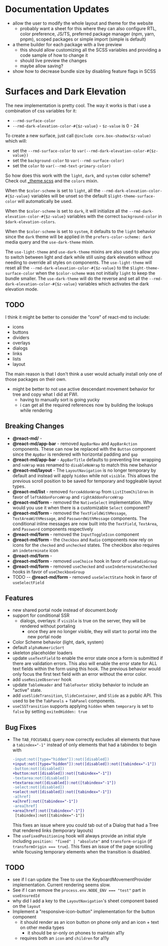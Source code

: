 # Documentation Updates

- allow the user to modify the whole layout and theme for the website
  - probably want a sheet for this where they can also configure RTL, color preference, JS/TS, preferred package manager (npm, yarn, pnpm), scoped packages or simple import (simple is default)
- a theme builder for each package with a live preview
  - this should allow customizing all the SCSS variables and providing a code sample of how to change it
  - should live preview the changes
  - maybe allow saving?
- show how to decrease bundle size by disabling feature flags in SCSS

# Surfaces and Dark Elevation

The new implementation is pretty cool. The way it works is that i use a combination of css variables for it:

- `--rmd-surface-color`
- `--rmd-dark-elevation-color-#{$z-value}` - `$z-value` is 0 - 24

To create a new surface, just call `@include core.box-shadow($z-value)` which will:

- set the `--rmd-surface-color` to `var(--rmd-dark-elevation-color-#{$z-value})`
- set the `background-color` to `var(--rmd-surface-color)`
- set the `color` to `var(--rmd-text-primary-color)`

So how does this work with the `light`, `dark`, and `system` color scheme? Check out
[\_theme.scss](./packages/core/src/theme/_theme.scss) and the `colors` mixin.

When the `$color-scheme` is set to `light`, all the `--rmd-dark-elevation-color-#{$z-value}` variables
will be unset so the default `$light-theme-surface-color` will automatically be used.

When the `$color-scheme` is set to `dark`, it will initialize all the `--rmd-dark-elevation-color-#{$z-value}` variables
with the correct `background-color` in `$dark-elevation-colors`.

When the `$color-scheme` is set to `system`, it defaults to the `light` behavior since the `dark` theme
will be applied in the `prefers-color-scheme: dark` media query and the `use-dark-theme` mixin.

The `use-light-theme` and `use-dark-theme` mixins are also used to allow you to switch between
light and dark while still using dark elevation without needing to override all styles on components.
The `use-light-theme` will reset all the `--rmd-dark-elevation-color-#{$z-value}` to the `$light-theme-surface-color`
when the `$color-scheme` was not initially `light` to keep the bundle smaller. The `use-dark-theme`
will do the reverse and set all the `--rmd-dark-elevation-color-#{$z-value}` variables which activates
the dark elevation mode.

## TODO

I think it might be better to consider the "core" of react-md to include:

- icons
- buttons
- dividers
- overlays
- dialogs
- links
- lists
- layout

The main reason is that I don't think a user would actually install only one of those packages on their own.

<!-- - combine `@react-md/app-bar`, `@react-md/link`, `@react-md/layout` into `@react-md/navigation` -->
<!--   - or some other name -->
<!--   - these components heavily rely on each other and don't seem useful as standalone packages -->

<!-- - update `useScrollLock` to no longer set `overflow: hidden` -->
<!--   - this causes layout shifting which isn't desired and perf issues if using resize observers -->
<!--   - instead, https://stackoverflow.com/a/4770179 -->
<!--     - need to make sure it only affects the document.body or window -->

<!-- - update fixed app bars to be offset by the scrollbar size? The `Header.module.scss` does this atm -->
<!-- - do not use folders for material icons -->
<!--   - this makes imports much easier -->
<!--   - filled should be default. the others should be `{{ICON_NAME}}{{ICON_TYPE}}Icon` -->
<!--   - makes it a bit harder for the material icons page -->
<!-- - create skeleton loaders -->

- might be better to not use active descendant movement behavior for tree and copy what I did at FWI.
  - having to manually sort is going yucky
  - i can get all the required references now by building the lookups while rendering

## Breaking Changes

- **@react-md/** -
- **@react-md/app-bar** - removed `AppBarNav` and `AppBarAction` components. These can now be replaced with the `Button` component since the `AppBar` is rendered with horizontal padding and `gap`
- **@react-md/app-bar** - `AppBarTitle` defaults to preventing line wrapping and `noWrap` was renamed to `disableNoWrap` to match this new behavior
- **@react-md/layout** - The `LayoutNavigation` is no longer temporary by default and instead will apply `hidden` while not `visible`. This allows the previous scroll position to be saved for temporary and toggleable layout types.
- **@react-md/list** - removed `forceAddonWrap` from `ListItemChildren` in favor of `leftAddonForceWrap` and `rightAddonForceWrap`
- **@react-md/form** - removed the `NativeSelect` implementation. Why would you use it when there is a customizable `Select` component?
- **@react-md/form** - removed the `TextFieldWithMessage`, `TextAreaWithMessage`, and `PasswordWithMessage` components. The conditional inline messages are now built into the `TextField`, `TextArea`, and `Password` components respectively
- **@react-md/form** - removed the `InputToggleIcon` component
- **@react-md/form** - the `Checkbox` and `Radio` components now rely on icons for the `checked` and `unchecked` states. The checkbox also requires an `indeterminate` icon
- **@react-md/form** -
- **@react-md/form** - removed `useChoice` hook in favor of `useRadioGroup`
- **@react-md/form** - removed `useChecked` and `useIndeterminateChecked` hooks in favor of `useCheckboxGroup`
- TODO -- **@react-md/form** - removed `useSelectState` hook in favor of `useSelectField`

## Features

- new shared portal node instead of document.body
- support for conditional SSR
  - dialogs, overlays: if `visible` is true on the server, they will be rendered without portaling
    - once they are no longer visible, they will start to portal into the new portal node
- Color Scheme behavior (light, dark, system)
- default `alphaNumericSort`
- skeleton placeholder loaders
- update `useTextField` to enable the error state once a form is submitted if there are validation errors. This also will enable the error state for ALL text fields within the form using this hook. The previous behavior would only focus the first text field with an error without the error color.
- add `useResizeObserver` hook
- update `TableHeader` and `TableFooter` sticky behavior to include an "active" state.
- add `useSlideTransition`, `SlideContainer`, and `Slide` as a public API. This used to be the `TabPanels` + `TabPanel` components.
- `useCSSTransition` supports applying `hidden` when `temporary` is set to `false` by setting `exitedHidden: true`

## Bug Fixes

- The `TAB_FOCUSABLE` query now correctly excludes all elements that have a `tabindex="-1"` instead of only elements that had a tabindex to begin with
  ```diff
  -input:not([type="hidden"]):not([disabled])
  +input:not([type="hidden"]):not([disabled]):not([tabindex="-1"])
  -button:not([disabled])
  +button:not([disabled]):not([tabindex="-1"])
  -textarea:not([disabled])
  +textarea:not([disabled]):not([tabindex="-1"])
  -select:not([disabled])
  +select:not([disabled]):not([tabindex="-1"])
  -a[href]
  +a[href]:not([tabindex="-1"])
  -area[href]
  +area[href]:not([tabindex="-1"])
   [tabindex]:not([tabindex="-1"])
  ```
  This fixes an issue where you could tab out of a Dialog that had a Tree that rendered links (temporary layouts)
- The `useFixedPositioning` hook will always provide an initial style including `position: "fixed" | "absolute"` and `transform-origin` (if `transformOrigin === true`). This fixes an issue of the page scrolling while focusing temporary elements when the transition is disabled.

## TODO

- see if I can update the Tree to use the KeyboardMovementProvider implementation. Current rendering seems slow.
- See if I can remove the `process.env.NODE_ENV === "test"` part in `useEnsuredId`
- why did I add a key to the `LayoutNavigation`'s sheet component based on the `layout`
- Implement a "responsive-icon-button" implementation for the button component
  - it should render as an icon button on phone only and an icon + text on other media types
    - it should be sr-only on phones to maintain a11y
  - requires both an `icon` and `children` for a11y
